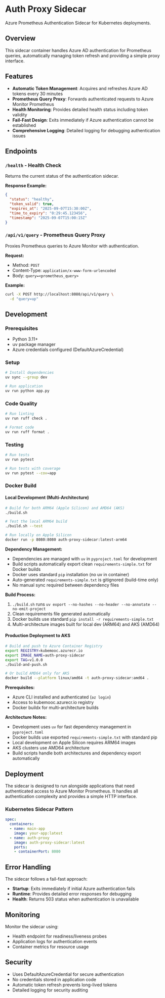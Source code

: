 # Auth Proxy Sidecar

Azure Prometheus Authentication Sidecar for Kubernetes deployments.

## Overview

This sidecar container handles Azure AD authentication for Prometheus queries, automatically managing token refresh and providing a simple proxy interface.

## Features

- **Automatic Token Management**: Acquires and refreshes Azure AD tokens every 30 minutes
- **Prometheus Query Proxy**: Forwards authenticated requests to Azure Monitor Prometheus
- **Health Monitoring**: Provides detailed health status including token validity
- **Fail-Fast Design**: Exits immediately if Azure authentication cannot be established
- **Comprehensive Logging**: Detailed logging for debugging authentication issues

## Endpoints

### `/health` - Health Check
Returns the current status of the authentication sidecar.

**Response Example:**
```json
{
  "status": "healthy",
  "token_valid": true,
  "expires_at": "2025-09-07T15:30:00Z",
  "time_to_expiry": "0:29:45.123456",
  "timestamp": "2025-09-07T15:00:15Z"
}
```

### `/api/v1/query` - Prometheus Query Proxy
Proxies Prometheus queries to Azure Monitor with authentication.

**Request:**
- Method: `POST`
- Content-Type: `application/x-www-form-urlencoded`
- Body: `query=<prometheus_query>`

**Example:**
```bash
curl -X POST http://localhost:8080/api/v1/query \
  -d "query=up"
```

## Development

### Prerequisites
- Python 3.11+
- uv package manager
- Azure credentials configured (DefaultAzureCredential)

### Setup
```bash
# Install dependencies
uv sync --group dev

# Run application
uv run python app.py
```

### Code Quality
```bash
# Run linting
uv run ruff check .

# Format code
uv run ruff format .
```

### Testing
```bash
# Run tests
uv run pytest

# Run tests with coverage
uv run pytest --cov=app
```

### Docker Build

#### Local Development (Multi-Architecture)
```bash
# Build for both ARM64 (Apple Silicon) and AMD64 (AKS)
./build.sh

# Test the local ARM64 build
./build.sh --test

# Run locally on Apple Silicon
docker run -p 8080:8080 auth-proxy-sidecar:latest-arm64
```

**Dependency Management:**
- Dependencies are managed with `uv` in `pyproject.toml` for development
- Build scripts automatically export clean `requirements-simple.txt` for Docker builds
- Docker uses standard `pip` installation (no uv in container)
- Auto-generated `requirements-simple.txt` is gitignored (build-time only)
- No manual sync required between dependency files

**Build Process:**
1. `./build.sh` runs `uv export --no-hashes --no-header --no-annotate --no-emit-project`
2. Clean requirements file generated automatically
3. Docker builds use standard `pip install -r requirements-simple.txt`
4. Multi-architecture images built for local dev (ARM64) and AKS (AMD64)

#### Production Deployment to AKS
```bash
# Build and push to Azure Container Registry
export REGISTRY=kubemooc.azurecr.io
export IMAGE_NAME=auth-proxy-sidecar
export TAG=v1.0.0
./build-and-push.sh

# Or build AMD64 only for AKS
docker build --platform linux/amd64 -t auth-proxy-sidecar:amd64 .
```

**Prerequisites:**
- Azure CLI installed and authenticated (`az login`)
- Access to kubemooc.azurecr.io registry
- Docker buildx for multi-architecture builds

**Architecture Notes:**
- Development uses `uv` for fast dependency management in `pyproject.toml`
- Docker builds use exported `requirements-simple.txt` with standard pip
- Local development on Apple Silicon requires ARM64 images
- AKS clusters use AMD64 architecture
- Build scripts handle both architectures and dependency export automatically

## Deployment

The sidecar is designed to run alongside applications that need authenticated access to Azure Monitor Prometheus. It handles all authentication complexity and provides a simple HTTP interface.

### Kubernetes Sidecar Pattern
```yaml
spec:
  containers:
  - name: main-app
    image: your-app:latest
  - name: auth-proxy
    image: auth-proxy-sidecar:latest
    ports:
    - containerPort: 8080
```

## Error Handling

The sidecar follows a fail-fast approach:
- **Startup**: Exits immediately if initial Azure authentication fails
- **Runtime**: Provides detailed error responses for debugging
- **Health**: Returns 503 status when authentication is unavailable

## Monitoring

Monitor the sidecar using:
- Health endpoint for readiness/liveness probes
- Application logs for authentication events
- Container metrics for resource usage

## Security

- Uses DefaultAzureCredential for secure authentication
- No credentials stored in application code
- Automatic token refresh prevents long-lived tokens
- Detailed logging for security auditing
